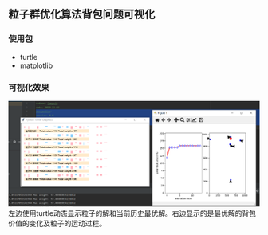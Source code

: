 ## 粒子群优化算法背包问题可视化
### 使用包
* turtle
* matplotlib

### 可视化效果
![](demo.PNG)
左边使用turtle动态显示粒子的解和当前历史最优解。右边显示的是最优解的背包价值的变化及粒子的运动过程。